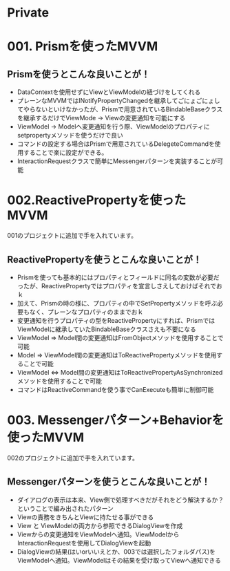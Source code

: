 # Private

# 001. Prismを使ったMVVM  
## Prismを使うとこんな良いことが！  
* DataContextを使用せずにViewとViewModelの紐づけをしてくれる  
* プレーンなMVVMではINotifyPropertyChangedを継承してごにょごにょしてやらないといけなかったが、Prismで用意されているBindableBaseクラスを継承するだけでViewMode → Viewの変更通知を可能にする  
* ViewModel → Modelへ変更通知を行う際、ViewModelのプロパティにsetpropertyメソッドを使うだけで良い  
* コマンドの設定する場合はPrismで用意されているDelegeteCommandを使用することで楽に設定ができる。  
* InteractionRequestクラスで簡単にMessengerパターンを実装することが可能  
# 002.ReactivePropertyを使ったMVVM  
001のプロジェクトに追加で手を入れています。  
## ReactivePropertyを使うとこんな良いことが！  
* Prismを使っても基本的にはプロパティとフィールドに同名の変数が必要だったが、ReactivePropertyではプロパティを宣言しさえしておけばそれでおｋ  
* 加えて、Prismの時の様に、プロパティの中でSetPropertyメソッドを呼ぶ必要もなく、プレーンなプロパティのままでおｋ  
* 変更通知を行うプロパティの型をReactiveProperty<T>にすれば、PrismではViewModelに継承していたBindableBaseクラスさえも不要になる  
* ViewModel ⇒ Model間の変更通知はFromObjectメソッドを使用することで可能  
* Model ⇒ ViewModel間の変更通知はToReactivePropertyメソッドを使用することで可能  
* ViewModel ⇔ Model間の変更通知はToReactivePropertyAsSynchronizedメソッドを使用することで可能  
* コマンドはReactiveCommandを使う事でCanExecuteも簡単に制御可能  
# 003. Messengerパターン+Behaviorを使ったMVVM  
002のプロジェクトに追加で手を入れています。  
## Messengerパターンを使うとこんな良いことが！  
* ダイアログの表示は本来、View側で処理すべきだがそれをどう解決するか？ということで編み出されたパターン  
* Viewの責務をきちんとViewに持たせる事ができる  
* View と ViewModelの両方から参照できるDialogViewを作成  
* Viewからの変更通知をViewModelへ通知。ViewModelからInteractionRequestを使用してDialogViewを起動  
* DialogViewの結果(はいorいいえとか、003では選択したフォルダパス)をViewModelへ通知。ViewModelはその結果を受け取ってViewへ通知できる  
